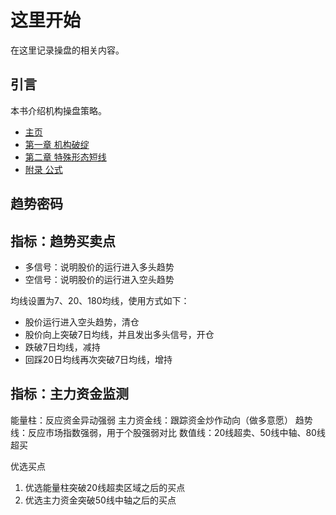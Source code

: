 # 这里开始

在这里记录操盘的相关内容。

## 引言

本书介绍机构操盘策略。

- [主页](README.md)
- [第一章 机构破绽](chapter1/jgpz.md)
- [第二章 特殊形态短线](chapter1/tsxtdx.md)
- [附录 公式](appendix/formula.md)

## 趋势密码

## 指标：趋势买卖点

- 多信号：说明股价的运行进入多头趋势
- 空信号：说明股价的运行进入空头趋势

均线设置为7、20、180均线，使用方式如下：

- 股价运行进入空头趋势，清仓
- 股价向上突破7日均线，并且发出多头信号，开仓
- 跌破7日均线，减持
- 回踩20日均线再次突破7日均线，增持

## 指标：主力资金监测

能量柱：反应资金异动强弱
主力资金线：跟踪资金炒作动向（做多意愿）
趋势线：反应市场指数强弱，用于个股强弱对比
数值线：20线超卖、50线中轴、80线超买

优选买点

1. 优选能量柱突破20线超卖区域之后的买点
2. 优选主力资金突破50线中轴之后的买点
